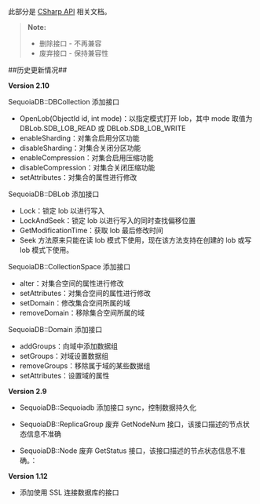 此部分是 [CSharp API](api/cs/html/index.html) 相关文档。

> **Note:** 
>
> * 删除接口 - 不再兼容 
> * 废弃接口 - 保持兼容性

##历史更新情况##

**Version 2.10**

SequoiaDB::DBCollection 添加接口

 * OpenLob(ObjectId id, int mode)：以指定模式打开 lob，其中 mode 取值为 DBLob.SDB_LOB_READ 或 DBLob.SDB_LOB_WRITE
 * enableSharding：对集合启用分区功能
 * disableSharding：对集合关闭分区功能
 * enableCompression：对集合启用压缩功能
 * disableCompression：对集合关闭压缩功能
 * setAttributes：对集合的属性进行修改

SequoiaDB::DBLob 添加接口

 * Lock：锁定 lob 以进行写入 
 * LockAndSeek：锁定 lob 以进行写入的同时查找偏移位置
 * GetModificationTime：获取 lob 最后修改时间
 * Seek 方法原来只能在读 lob 模式下使用，现在该方法支持在创建的 lob 或写 lob 模式下使用。

SequoiaDB::CollectionSpace 添加接口

 * alter：对集合空间的属性进行修改
 * setAttributes：对集合空间的属性进行修改
 * setDomain：修改集合空间所属的域
 * removeDomain：移除集合空间所属的域

SequoiaDB::Domain 添加接口

 * addGroups：向域中添加数据组
 * setGroups：对域设置数据组
 * removeGroups：移除属于域的某些数据组
 * setAttributes：设置域的属性

**Version 2.9**

 * SequoiaDB::Sequoiadb 添加接口 sync，控制数据持久化

 * SequoiaDB::ReplicaGroup 废弃 GetNodeNum 接口，该接口描述的节点状态信息不准确

 * SequoiaDB::Node 废弃 GetStatus 接口，该接口描述的节点状态信息不准确。：

**Version 1.12**

* 添加使用 SSL 连接数据库的接口